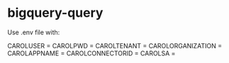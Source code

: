 # bigquery-query

Use .env file with:

CAROLUSER = 
CAROLPWD = 
CAROLTENANT = 
CAROLORGANIZATION = 
CAROLAPPNAME = 
CAROLCONNECTORID = 
CAROLSA = 